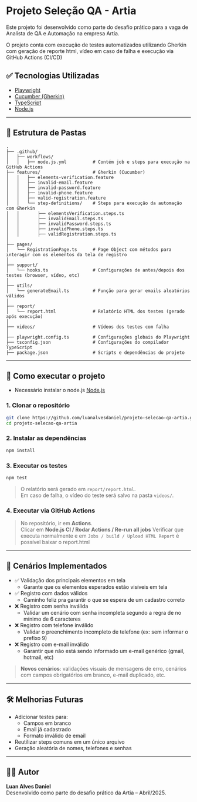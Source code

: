 # Projeto Seleção QA - Artia

Este projeto foi desenvolvido como parte do desafio prático para a vaga de Analista de QA e Automação na empresa Artia.

O projeto conta com execução de testes automatizados utilizando Gherkin com geração de reporte html, vídeo em caso de falha e execução via GitHub Actions (CI/CD)

## ✅ Tecnologias Utilizadas

- [Playwright](https://playwright.dev/)
- [Cucumber (Gherkin)](https://cucumber.io/)
- [TypeScript](https://www.typescriptlang.org/)
- [Node.js](https://nodejs.org/)

---

## 📁 Estrutura de Pastas

```
.
├── .github/
│   ├── workflows/
│   │   ├── node.js.yml          # Contém job e steps para execução na GitHub Actions
├── features/                    # Gherkin (Cucumber)
│   │   ├── elements-verification.feature
│   │   ├── invalid-email.feature
│   │   ├── invalid-password.feature
│   │   ├── invalid-phone.feature
│   │   ├── valid-registration.feature
│   │   └── step-definitions/    # Steps para execução da automação com Gherkin
│   │       ├── elementsVerification.steps.ts
│   │       ├── invalidEmail.steps.ts
│   │       ├── invalidPassword.steps.ts
│   │       ├── invalidPhone.steps.ts
│   │       ├── validRegistration.steps.ts
│
├── pages/
│   └── RegistrationPage.ts      # Page Object com métodos para interagir com os elementos da tela de registro
│
├── support/
│   └── hooks.ts                 # Configurações de antes/depois dos testes (browser, vídeo, etc)
│
├── utils/
│   └── generateEmail.ts         # Função para gerar emails aleatórios válidos
│
├── report/
│   └── report.html              # Relatório HTML dos testes (gerado após execução)
│
├── videos/                      # Vídeos dos testes com falha
│
├── playwright.config.ts         # Configurações globais do Playwright
├── tsconfig.json                # Configurações do compilador TypeScript
├── package.json                 # Scripts e dependências do projeto
```

---

## 🚀 Como executar o projeto

- Necessário instalar o node.js [Node.js](https://nodejs.org/en/download)

### 1. Clonar o repositório

```bash
git clone https://github.com/luanalvesdaniel/projeto-selecao-qa-artia.git
cd projeto-selecao-qa-artia
```

### 2. Instalar as dependências

```bash
npm install
```

### 3. Executar os testes

```bash
npm test
```

> O relatório será gerado em `report/report.html`.  
> Em caso de falha, o vídeo do teste será salvo na pasta `videos/`.

### 4. Executar via GitHub Actions

> No repositório, ir em **Actions**.  
> Clicar em **Node.js CI / Rodar Actions / Re-run all jobs**
> Verificar que executa normalmente e em `Jobs / build / Upload HTML Report` é possível baixar o report.html

---

## 🧪 Cenários Implementados

- ✅ Validação dos principais elementos em tela
  - Garante que os elementos esperados estão visíveis em tela
- ✅ Registro com dados válidos
  - Caminho feliz pra garantir o que se espera de um cadastro correto
- ❌ Registro com senha inválida
  - Validar um cenário com senha incompleta segundo a regra de no mínimo de 6 caracteres
- ❌ Registro com telefone inválido
  - Validar o preenchimento incompleto de telefone (ex: sem informar o prefixo 9)
- ❌ Registro com e-mail inválido
  - Garantir que não está sendo informado um e-mail genérico (gmail, hotmail, etc)

> **Novos cenários**: validações visuais de mensagens de erro, cenários com campos obrigatórios em branco, e-mail duplicado, etc. 

---

## 🛠 Melhorias Futuras

- Adicionar testes para:
  - Campos em branco
  - Email já cadastrado
  - Formato inválido de email
- Reutilizar steps comuns em um único arquivo
- Geração aleatória de nomes, telefones e senhas

---

## 🧑‍💻 Autor

**Luan Alves Daniel**  
Desenvolvido como parte do desafio prático da Artia – Abril/2025.